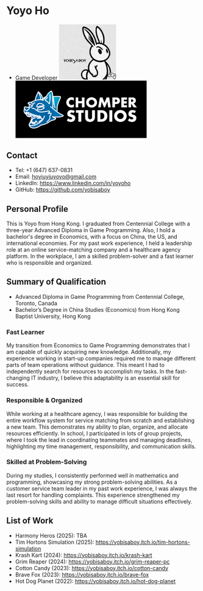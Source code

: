 # Yoyo Ho
- Game Developer
  <img src="./yobisaboyLogo.png" alt="yobisaboy Logo" width="150">
  <img src="./ChomperStudiosLogo.png" alt="/Chomper Studios Logo" height="150">
## Contact
- Tel: +1 (647) 637-0831
- Email: hoyiuyiuyoyo@gmail.com
- LinkedIn: https://www.linkedin.com/in/yoyoho
- GitHub: https://github.com/yobisaboy

## Personal Profile
This is Yoyo from Hong Kong. I graduated from Centennial College with a three-year Advanced Diploma in Game Programming. Also, I hold a bachelor's degree in Economics, with a focus on China, the US, and international economies. For my past work experience, I held a leadership role at an online service-matching company and a healthcare agency platform. In the workplace, I am a skilled problem-solver and a fast learner who is responsible and organized.

## Summary of Qualification
- Advanced Diploma in Game Programming from Centennial College, Toronto, Canada
- Bachelor’s Degree in China Studies (Economics) from Hong Kong Baptist University, Hong Kong
### Fast Learner
My transition from Economics to Game Programming demonstrates that I am capable of quickly acquiring new knowledge. Additionally, my experience working in start-up companies required me to manage different parts of team operations without guidance. This meant I had to independently search for resources to accomplish my tasks. In the fast-changing IT industry, I believe this adaptability is an essential skill for success.
### Responsible & Organized
While working at a healthcare agency, I was responsible for building the entire workflow system for service matching from scratch and establishing a new team. This demonstrates my ability to plan, organize, and allocate resources efficiently. In school, I participated in lots of group projects, where I took the lead in coordinating teammates and managing deadlines, highlighting my time management, responsibility, and communication skills.
### Skilled at Problem-Solving
During my studies, I consistently performed well in mathematics and programming, showcasing my strong problem-solving abilities. As a customer service team leader in my past work experience, I was always the last resort for handling complaints. This experience strengthened my problem-solving skills and ability to manage difficult situations effectively.

## List of Work
- Harmony Heros (2025): TBA
- Tim Hortons Simulation (2025): https://yobisaboy.itch.io/tim-hortons-simulation
- Krash Kart (2024): https://yobisaboy.itch.io/krash-kart
- Grim Reaper (2024): https://yobisaboy.itch.io/grim-reaper-pc
- Cotton Candy (2023): https://yobisaboy.itch.io/cotton-candy
- Brave Fox (2023): https://yobisaboy.itch.io/brave-fox
- Hot Dog Planet (2022): https://yobisaboy.itch.io/hot-dog-planet

